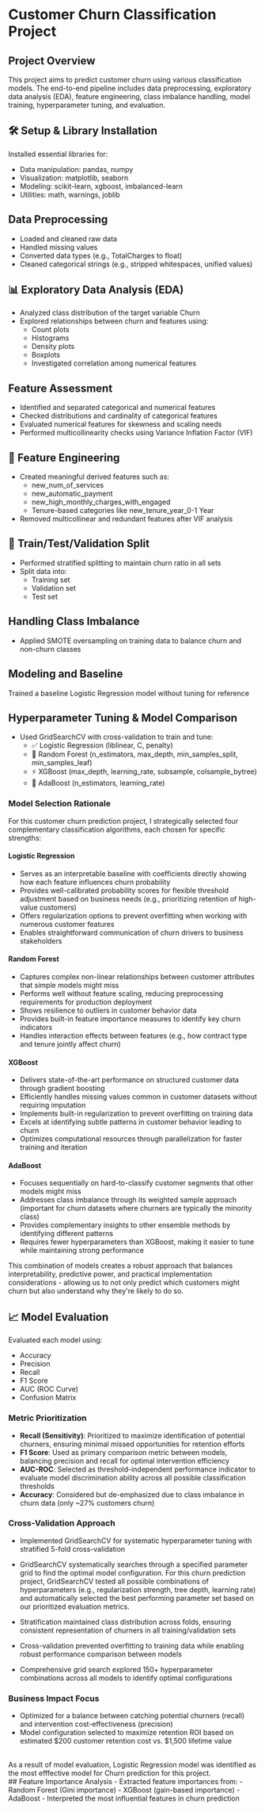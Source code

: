 # Customer Churn Classification Project
## Project Overview
This project aims to predict customer churn using various classification models. The end-to-end pipeline includes data preprocessing, exploratory data analysis (EDA), feature engineering, class imbalance handling, model training, hyperparameter tuning, and evaluation.

## 🛠️ Setup & Library Installation
Installed essential libraries for:
- Data manipulation: pandas, numpy
- Visualization: matplotlib, seaborn
- Modeling: scikit-learn, xgboost, imbalanced-learn
- Utilities: math, warnings, joblib

## Data Preprocessing
- Loaded and cleaned raw data
- Handled missing values
- Converted data types (e.g., TotalCharges to float)
- Cleaned categorical strings (e.g., stripped whitespaces, unified values)

## 📊 Exploratory Data Analysis (EDA)
- Analyzed class distribution of the target variable Churn
- Explored relationships between churn and features using:
  - Count plots
  - Histograms
  - Density plots
  - Boxplots
  - Investigated correlation among numerical features

## Feature Assessment
- Identified and separated categorical and numerical features
- Checked distributions and cardinality of categorical features
- Evaluated numerical features for skewness and scaling needs
- Performed multicollinearity checks using Variance Inflation Factor (VIF)

## 🧠 Feature Engineering
- Created meaningful derived features such as:
  - new_num_of_services
  - new_automatic_payment
  - new_high_monthly_charges_with_engaged
  - Tenure-based categories like new_tenure_year_0-1 Year
- Removed multicollinear and redundant features after VIF analysis

## 📂 Train/Test/Validation Split
- Performed stratified splitting to maintain churn ratio in all sets
- Split data into:
  - Training set
  - Validation set
  - Test set

## Handling Class Imbalance
- Applied SMOTE oversampling on training data to balance churn and non-churn classes

## Modeling and Baseline
Trained a baseline Logistic Regression model without tuning for reference

## Hyperparameter Tuning & Model Comparison
- Used GridSearchCV with cross-validation to train and tune:
  - ✅ Logistic Regression (liblinear, C, penalty)
  - 🌲 Random Forest (n_estimators, max_depth, min_samples_split, min_samples_leaf)
  - ⚡ XGBoost (max_depth, learning_rate, subsample, colsample_bytree)
  - 🎯 AdaBoost (n_estimators, learning_rate)
### Model Selection Rationale

For this customer churn prediction project, I strategically selected four complementary classification algorithms, each chosen for specific strengths:

#### Logistic Regression
- Serves as an interpretable baseline with coefficients directly showing how each feature influences churn probability
- Provides well-calibrated probability scores for flexible threshold adjustment based on business needs (e.g., prioritizing retention of high-value customers)
- Offers regularization options to prevent overfitting when working with numerous customer features
- Enables straightforward communication of churn drivers to business stakeholders

#### Random Forest
- Captures complex non-linear relationships between customer attributes that simple models might miss
- Performs well without feature scaling, reducing preprocessing requirements for production deployment
- Shows resilience to outliers in customer behavior data
- Provides built-in feature importance measures to identify key churn indicators
- Handles interaction effects between features (e.g., how contract type and tenure jointly affect churn)

#### XGBoost
- Delivers state-of-the-art performance on structured customer data through gradient boosting
- Efficiently handles missing values common in customer datasets without requiring imputation
- Implements built-in regularization to prevent overfitting on training data
- Excels at identifying subtle patterns in customer behavior leading to churn
- Optimizes computational resources through parallelization for faster training and iteration

#### AdaBoost
- Focuses sequentially on hard-to-classify customer segments that other models might miss
- Addresses class imbalance through its weighted sample approach (important for churn datasets where churners are typically the minority class)
- Provides complementary insights to other ensemble methods by identifying different patterns
- Requires fewer hyperparameters than XGBoost, making it easier to tune while maintaining strong performance

This combination of models creates a robust approach that balances interpretability, predictive power, and practical implementation considerations - allowing us to not only predict which customers might churn but also understand why they're likely to do so.

## 📈 Model Evaluation
Evaluated each model using:
- Accuracy
- Precision
- Recall
- F1 Score
- AUC (ROC Curve)
- Confusion Matrix

### Metric Prioritization
- **Recall (Sensitivity)**: Prioritized to maximize identification of potential churners, ensuring minimal missed opportunities for retention efforts
- **F1 Score**: Used as primary comparison metric between models, balancing precision and recall for optimal intervention efficiency
- **AUC-ROC**: Selected as threshold-independent performance indicator to evaluate model discrimination ability across all possible classification thresholds
- **Accuracy**: Considered but de-emphasized due to class imbalance in churn data (only ~27% customers churn)

### Cross-Validation Approach
- Implemented GridSearchCV for systematic hyperparameter tuning with stratified 5-fold cross-validation
- GridSearchCV systematically searches through a specified parameter grid to find the optimal model configuration. For this churn prediction project, GridSearchCV tested all possible combinations of hyperparameters (e.g., regularization strength, tree depth, learning rate) and automatically selected the best performing parameter set based on our prioritized evaluation metrics.

- Stratification maintained class distribution across folds, ensuring consistent representation of churners in all training/validation sets
- Cross-validation prevented overfitting to training data while enabling robust performance comparison between models
- Comprehensive grid search explored 150+ hyperparameter combinations across all models to identify optimal configurations

### Business Impact Focus
- Optimized for a balance between catching potential churners (recall) and intervention cost-effectiveness (precision)
- Model configuration selected to maximize retention ROI based on estimated $200 customer retention cost vs. $1,500 lifetime value

<br/>
  As a result of model evaluation, Logistic Regression model was identified as the most efffective model for Churn prediction for this project.
<br/>
## Feature Importance Analysis
- Extracted feature importances from:
  - Random Forest (Gini importance)
  - XGBoost (gain-based importance)
  - AdaBoost
- Interpreted the most influential features in churn prediction



